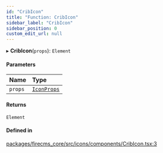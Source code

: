 ```yaml
---
id: "CribIcon"
title: "Function: CribIcon"
sidebar_label: "CribIcon"
sidebar_position: 0
custom_edit_url: null
---
```


▸ **CribIcon**(`props`): `Element`

#### Parameters

| Name | Type |
| :------ | :------ |
| `props` | [`IconProps`](../types/IconProps.md) |

#### Returns

`Element`

#### Defined in

[packages/firecms_core/src/icons/components/CribIcon.tsx:3](https://github.com/FireCMSco/firecms/blob/d45f3739/packages/firecms_core/src/icons/components/CribIcon.tsx#L3)
